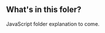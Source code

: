 What's in this foler?
--------------------------------------------

JavaScript folder explanation to come.
